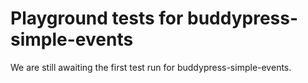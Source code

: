 # Playground tests for buddypress-simple-events
We are still awaiting the first test run for buddypress-simple-events.
